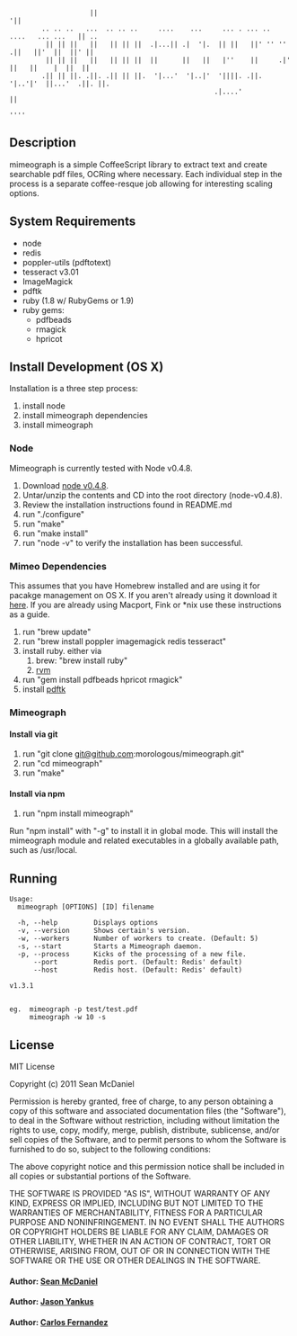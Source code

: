 			            ||                                                              '||
			.. .. ..   ...  .. .. ..     ....    ...     ... . ... ..   ....   ... ...   || ..
			 || || ||   ||   || || ||  .|...|| .|  '|.  || ||   ||' '' '' .||   ||'  ||  ||' ||
			 || || ||   ||   || || ||  ||      ||   ||   |''    ||     .|' ||   ||    |  ||  ||
			.|| || ||. .||. .|| || ||.  '|...'  '|..|'  '||||. .||.    '|..'|'  ||...'  .||. ||.
			                                           .|....'                  ||
			                                                                   ''''
## Description
mimeograph is a simple CoffeeScript library to extract text and create searchable
pdf files, OCRing where necessary.  Each individual step in the process is a
separate coffee-resque job allowing for interesting scaling options.

## System Requirements
- node
- redis
- poppler-utils (pdftotext)
- tesseract v3.01
- ImageMagick
- pdftk
- ruby (1.8 w/ RubyGems or 1.9)
- ruby gems:
	- pdfbeads
	- rmagick
	- hpricot

## Install Development (OS X)
Installation is a three step process:

1. install node
1. install mimeograph dependencies
1. install mimeograph

### Node
Mimeograph is currently tested with Node v0.4.8.

1. Download [node v0.4.8](http://nodejs.org/dist/node-v0.4.8.tar.gz).
1. Untar/unzip the contents and CD into the root directory (node-v0.4.8).
1. Review the installation instructions found in README.md
1. run "./configure"
1. run "make"
1. run "make install"
1. run "node -v" to verify the installation has been successful.

### Mimeo Dependencies
This assumes that you have Homebrew installed and are using it for pacakge management on OS X.  If you aren't already using it download it [here](http://mxcl.github.com/homebrew/).  If you are already using Macport, Fink or *nix use these instructions as a guide.

1. run "brew update"
1. run "brew install poppler imagemagick redis tesseract"
1. install ruby.  either via
	1. brew: "brew install ruby"
	1. [rvm](http://beginrescueend.com/)
1. run "gem install pdfbeads hpricot rmagick"
1. install [pdftk](http://www.pdflabs.com/docs/install-pdftk/)

### Mimeograph

#### Install via git
1. run "git clone git@github.com:morologous/mimeograph.git"
1. run "cd mimeograph"
1. run "make"

#### Install via npm
1. run "npm install mimeograph"

Run "npm install" with "-g" to install it in global mode.  This will install the
mimeograph module and related executables in a globally available path, such as
/usr/local.

## Running

	Usage:
	  mimeograph [OPTIONS] [ID] filename

	  -h, --help         Displays options
	  -v, --version      Shows certain's version.
	  -w, --workers      Number of workers to create. (Default: 5)
	  -s, --start        Starts a Mimeograph daemon.
	  -p, --process      Kicks of the processing of a new file.
	      --port         Redis port. (Default: Redis' default)
	      --host         Redis host. (Default: Redis' default)

	v1.3.1


	eg.  mimeograph -p test/test.pdf
	     mimeograph -w 10 -s

## License

MIT License

Copyright (c) 2011 Sean McDaniel

Permission is hereby granted, free of charge, to any person obtaining a copy
of this software and associated documentation files (the "Software"), to deal
in the Software without restriction, including without limitation the rights
to use, copy, modify, merge, publish, distribute, sublicense, and/or sell
copies of the Software, and to permit persons to whom the Software is
furnished to do so, subject to the following conditions:

The above copyright notice and this permission notice shall be included in
all copies or substantial portions of the Software.

THE SOFTWARE IS PROVIDED "AS IS", WITHOUT WARRANTY OF ANY KIND, EXPRESS OR
IMPLIED, INCLUDING BUT NOT LIMITED TO THE WARRANTIES OF MERCHANTABILITY,
FITNESS FOR A PARTICULAR PURPOSE AND NONINFRINGEMENT. IN NO EVENT SHALL THE
AUTHORS OR COPYRIGHT HOLDERS BE LIABLE FOR ANY CLAIM, DAMAGES OR OTHER
LIABILITY, WHETHER IN AN ACTION OF CONTRACT, TORT OR OTHERWISE, ARISING FROM,
OUT OF OR IN CONNECTION WITH THE SOFTWARE OR THE USE OR OTHER DEALINGS IN
THE SOFTWARE.

#### Author: [Sean McDaniel]()
#### Author: [Jason Yankus]()
#### Author: [Carlos Fernandez]()